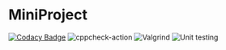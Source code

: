 # MiniProject

[![Codacy Badge](https://app.codacy.com/project/badge/Grade/598039fa14774bb3a0da2e285aa7f8f1)](https://www.codacy.com/gh/99002660/MiniProject/dashboard?utm_source=github.com&amp;utm_medium=referral&amp;utm_content=99002660/MiniProject&amp;utm_campaign=Badge_Grade)
![cppcheck-action](https://github.com/99002660/MiniProject/workflows/cppcheck-action/badge.svg)
![Valgrind](https://github.com/99002660/MiniProject/workflows/Valgrind/badge.svg?branch=master)
![Unit testing](https://github.com/99002660/MiniProject/workflows/Unit%20testing/badge.svg)

